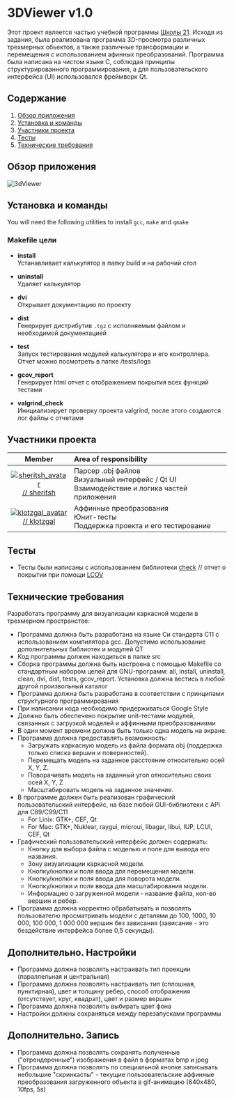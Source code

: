 # 3DViewer v1.0

Этот проект является частью учебной программы [Школы 21](https://21-school.ru/). Исходя из задания, была реализована программа 3D-просмотра различных трехмерных обьектов, а также различные трансформации и перемещения с использованием афинных преобразований. Программа была написана на чистом языке C, соблюдая принципы структурированного программирования, а для пользовательского интерфейса (UI) использовался фреймворк Qt.

## Содержание

1. [Обзор приложения](#обзор-приложения)
2. [Установка и команды](#установка-и-команды)
3. [Участники проекта](#участники-проекта)
4. [Тесты](#тесты)
5. [Технические требования](#технические-требования)

## Обзор приложения

![3dViewer](misc/images/overview.gif)

## Установка и команды

You will need the following utilities to install `gcc`, `make` and `qmake`

### Makefile цели

- **install**  
Устанавливает калькулятор в папку build и на рабочий стол

- **uninstall**  
Удаляет калькулятор

- **dvi**  
Открывает документацию по проекту

- **dist**  
Генерирует дистрибутив `.tgz` с исполняемым файлом и необходимой документацией

- **test**  
Запуск тестирования модулей калькулятора и его контроллера. Отчет можно посмотреть в папке /tests/logs

- **gcov_report**  
Генерирует html отчет с отображением покрытия всех функций тестами

- **valgrind_check**  
Инициализирует проверку проекта valgrind, после этого создаются лог файлы с отчетами

## Участники проекта

| Member |              Area of ​​responsibility         |
|:---:|:---|
| [![sheritsh_avatar](misc/images/sheritsh.png)](https://github.com/sheritsh)<br> [// sheritsh](https://github.com/sheritsh)</center> | Парсер .obj файлов <br /> Визуальный интерфейс / Qt UI <br /> Взаимодействие и логика частей приложения |
| [![klotzgal_avatar](misc/images/klotzgal.png)](https://github.com/klotzgal)<br> [// klotzgal](https://github.com/klotzgal)| Аффинные преобразования <br> Юнит-тесты <br> Поддержка проекта и его тестирование  |

## Тесты

- Тесты были написаны с использованием библиотеки [check](https://libcheck.github.io/check/) // отчет о покрытии при помощи [LCOV](https://github.com/linux-test-project/lcov)

## Технические требования

Разработать программу для визуализации каркасной модели в трехмерном пространстве:

- Программа должна быть разработана на языке Си стандарта C11 с использованием компилятора gcc. Допустимо использование дополнительных библиотек и модулей QT
- Код программы должен находиться в папке src
- Сборка программы должна быть настроена с помощью Makefile со стандартным набором целей для GNU-программ: all, install, uninstall, clean, dvi, dist, tests, gcov_report. Установка должна вестись в любой другой произвольный каталог
- Программа должна быть разработана в соответствии с принципами структурного программирования
- При написании кода необходимо придерживаться Google Style
- Должно быть обеспечено покрытие unit-тестами модулей, связанных с загрузкой моделей и аффинными преобразованиями
- В один момент времени должна быть только одна модель на экране.
- Программа должна предоставлять возможность:
  - Загружать каркасную модель из файла формата obj (поддержка только списка вершин и поверхностей).
  - Перемещать модель на заданное расстояние относительно осей X, Y, Z.
  - Поворачивать модель на заданный угол относительно своих осей X, Y, Z
  - Масштабировать модель на заданное значение.
- В программе должен быть реализован графический пользовательский интерфейс, на базе любой GUI-библиотеки с API для C89/C99/C11 <br/>
  - For Linix: GTK+, CEF, Qt<br/>
  - For Mac: GTK+, Nuklear, raygui, microui, libagar, libui, IUP, LCUI, CEF, Qt
- Графический пользовательский интерфейс должен содержать:
  - Кнопку для выбора файла с моделью и поле для вывода его названия.
  - Зону визуализации каркасной модели.
  - Кнопку/кнопки и поля ввода для перемещения модели.
  - Кнопку/кнопки и поля ввода для поворота модели.
  - Кнопку/кнопки и поля ввода для масштабирования модели.  
  - Информацию о загруженной модели - название файла, кол-во вершин и ребер.
- Программа должна корректно обрабатывать и позволять пользователю просматривать модели с деталями до 100, 1000, 10 000, 100 000, 1 000 000 вершин без зависания (зависание - это бездействие интерфейса более 0,5 секунды).

## Дополнительно. Настройки

- Программа должна позволять настраивать тип проекции (параллельная и центральная)
- Программа должна позволять настраивать тип (сплошная, пунктирная), цвет и толщину ребер, способ отображения (отсутствует, круг, квадрат), цвет и размер вершин
- Программа должна позволять выбирать цвет фона
- Настройки должны сохраняться между перезапусками программы

## Дополнительно. Запись

- Программа должна позволять сохранять полученные ("отрендеренные") изображения в файл в форматах bmp и jpeg
- Программа должна позволять по специальной кнопке записывать небольшие "скринкасты" - текущие пользовательские аффинные преобразования загруженного объекта в gif-анимацию (640x480, 10fps, 5s)
